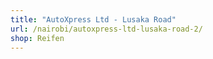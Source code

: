 ```yaml
---
title: "AutoXpress Ltd - Lusaka Road"
url: /nairobi/autoxpress-ltd-lusaka-road-2/
shop: Reifen
---
```

